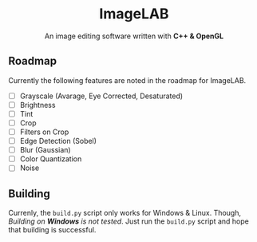 <div align="center">
    <h1><b>ImageLAB</b></h1>
    An image editing software written with <b>C++ & OpenGL</b>
</div>

## Roadmap
Currently the following features are noted in the roadmap for ImageLAB.
- [ ] Grayscale (Avarage, Eye Corrected, Desaturated)
- [ ] Brightness
- [ ] Tint
- [ ] Crop
- [ ] Filters on Crop
- [ ] Edge Detection (Sobel)
- [ ] Blur (Gaussian)
- [ ] Color Quantization
- [ ] Noise

## Building
Currenly, the `build.py` script only works for Windows & Linux. Though, *Building on **Windows** is not tested*.
Just run the `build.py` script and hope that building is successful.
